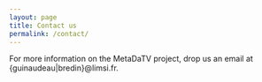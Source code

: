 ```yaml
---
layout: page
title: Contact us
permalink: /contact/
---
```


For more information on the MetaDaTV project, drop us an email at {guinaudeau\|bredin}@limsi.fr.

